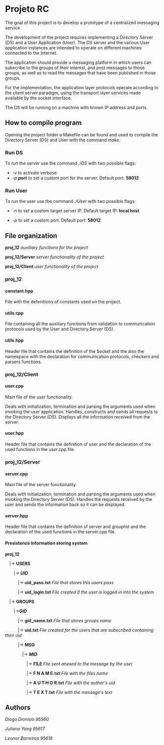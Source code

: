 # Projeto RC

The goal of this project is to develop a prototype of a centralized messaging service

The development of the project requires implementing a Directory Server (DS) and a
User Application (User). The DS server and the various User application instances are
intended to operate on different machines connected to the Internet.

The application should provide a messaging platform in which users can
subscribe to the groups of their interest, and post messages to those groups, as well as to
read the messages that have been published in those groups.

For the implementation, the application layer protocols operate according to the client server 
paradigm, using the transport layer services made available by the socket
interface.

The DS will be running on a machine with known IP address and ports.

## How to compile program

Opening the project folder a Makefile can be found and used to compile the Directory Server (DS) 
and User with the command *make*. 

### Run DS

To run the server use the command *./DS* with two possible flags:

- *-v* to activate verbose
- *-p __port__* to set a custom port for the server. Default port: **58012**

### Run User

To run the user use the command *./User* with two possible flags:

- *-n* to set a custom target server IP. Default target IP: **local host**

- *-p* to set a custom port. Default port: **58012**

## File organization

**proj_12** *auxiliary functions for the project*

**proj_12/Server** *server functionality of the project*

**proj_12/Client** *user functionality of the project*


### proj_12 

#### constant.hpp

File with the defenitions of constants used on the project.

#### utils.cpp

File containing all the auxiliary functions from validation to communication protocols used by 
the User and Directory Server (DS).

#### utils.hpp

Header file that contains the definition of the Socket and the also the namespace with the declaration for communication protocols, 
checkers and parsers functions.

### proj_12/Client

#### user.cpp

Main file of the user functionality.

Deals with initialization, termination and parsing the arguments used when invoking 
the user application. Handles, constructs and sends all requests to the Directory Server (DS).
Displays all the information received from the server.

#### user.hpp

Header file that contains the definition of user and the declaration of the used 
functions in the user.cpp file.

### proj_12/Server

#### server.cpp

Main file of the server functionality.

Deals with initialization, termination and parsing the arguments used when invoking 
the Directory Server (DS). Handles the requests received by the user and sends the information back
so it can be displayed.


#### server.hpp

Header file that contains the definition of server and grouplist and the declaration of the used 
functions in the server.cpp file.


#### Presistence Information storing system

**proj_12**

&emsp;|-> **USERS**

&emsp;&emsp;|-> ***UID***

&emsp;&emsp;&emsp;|-> **uid_pass.txt** *File that stores this users pass*

&emsp;&emsp;&emsp;|-> **uid_login.txt** *File created if the user is logged in into the system*

&emsp;|-> **GROUPS**

&emsp;&emsp;|->***GID***

&emsp;&emsp;&emsp;|-> **gid_name.txt** *File that stores groups name*

&emsp;&emsp;&emsp;|-> **uid.txt** *File created for the users that are subscribed containing their uid*

&emsp;&emsp;&emsp;|-> **MSG**

&emsp;&emsp;&emsp;&emsp;|-> ***MID***

&emsp;&emsp;&emsp;&emsp;&emsp;|-> **FILE** *File sent anexed to the message by the user*

&emsp;&emsp;&emsp;&emsp;&emsp;|-> **F N A M E.txt** *File with the files name*

&emsp;&emsp;&emsp;&emsp;&emsp;|-> **A U T H O R.txt** *File with the author's uid*

&emsp;&emsp;&emsp;&emsp;&emsp;|-> **T E X T.txt** *File with the message's text*


## Authors

*Diogo Dionísio 95560*

*Juliana Yang 95617*

*Leonor Barreiros 95618*
